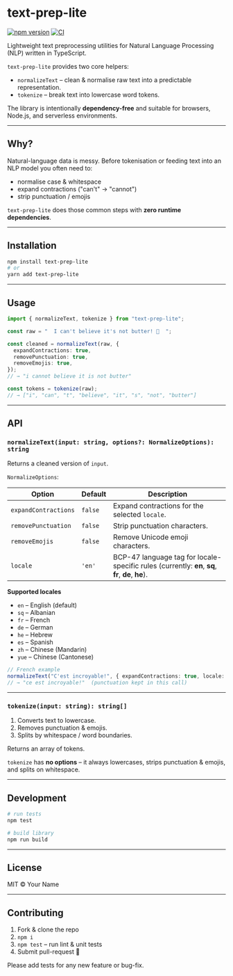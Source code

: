 # text-prep-lite

[![npm version](https://img.shields.io/npm/v/text-prep-lite.svg)](https://www.npmjs.com/package/text-prep-lite)
[![CI](https://github.com/thegreatbey/text-prep-lite/actions/workflows/ci.yml/badge.svg)](https://github.com/thegreatbey/text-prep-lite/actions/workflows/ci.yml)

Lightweight text preprocessing utilities for Natural Language Processing (NLP) written in TypeScript.

`text-prep-lite` provides two core helpers:

* `normalizeText` – clean & normalise raw text into a predictable representation.
* `tokenize` – break text into lowercase word tokens.

The library is intentionally **dependency-free** and suitable for browsers, Node.js, and serverless environments.

---

## Why?

Natural-language data is messy.  Before tokenisation or feeding text into an NLP model you often need to:

* normalise case & whitespace
* expand contractions ("can't" → "cannot")
* strip punctuation / emojis

`text-prep-lite` does those common steps with **zero runtime dependencies**.

---

## Installation

```bash
npm install text-prep-lite
# or
yarn add text-prep-lite
```

---

## Usage

```ts
import { normalizeText, tokenize } from "text-prep-lite";

const raw = "  I can't believe it's not butter! 🧈  ";

const cleaned = normalizeText(raw, {
  expandContractions: true,
  removePunctuation: true,
  removeEmojis: true,
});
// → "i cannot believe it is not butter"

const tokens = tokenize(raw);
// → ["i", "can", "t", "believe", "it", "s", "not", "butter"]
```

---

## API

### `normalizeText(input: string, options?: NormalizeOptions): string`

Returns a cleaned version of `input`.

`NormalizeOptions`:

| Option | Default | Description |
|--------|---------|-------------|
| `expandContractions` | `false` | Expand contractions for the selected `locale`. |
| `removePunctuation` | `false` | Strip punctuation characters. |
| `removeEmojis` | `false` | Remove Unicode emoji characters. |
| `locale` | `'en'` | BCP-47 language tag for locale-specific rules (currently: **en**, **sq**, **fr**, **de**, **he**). |

**Supported locales**

- `en` – English (default)
- `sq` – Albanian
- `fr` – French
- `de` – German
- `he` – Hebrew
- `es` – Spanish
- `zh` – Chinese (Mandarin)
- `yue` – Chinese (Cantonese)

```ts
// French example
normalizeText("C'est incroyable!", { expandContractions: true, locale: "fr" });
// → "ce est incroyable!"  (punctuation kept in this call)
```

---

### `tokenize(input: string): string[]`

1. Converts text to lowercase.
2. Removes punctuation & emojis.
3. Splits by whitespace / word boundaries.

Returns an array of tokens.

`tokenize` has **no options** – it always lowercases, strips punctuation & emojis, and splits on whitespace.

---

## Development

```bash
# run tests
npm test

# build library
npm run build
```

---

## License

MIT © Your Name 

---

## Contributing

1. Fork & clone the repo
2. `npm i`
3. `npm test` – run lint & unit tests
4. Submit pull-request 🚀

Please add tests for any new feature or bug-fix. 